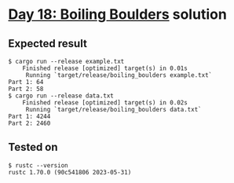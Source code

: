# [Day 18: Boiling Boulders](https://adventofcode.com/2022/day/18) solution

## Expected result
```
$ cargo run --release example.txt
    Finished release [optimized] target(s) in 0.01s
     Running `target/release/boiling_boulders example.txt`
Part 1: 64
Part 2: 58
$ cargo run --release data.txt
    Finished release [optimized] target(s) in 0.02s
     Running `target/release/boiling_boulders data.txt`
Part 1: 4244
Part 2: 2460
```

## Tested on
```
$ rustc --version
rustc 1.70.0 (90c541806 2023-05-31)
```
